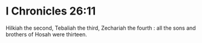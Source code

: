 # I Chronicles 26:11

Hilkiah the second, Tebaliah the third, Zechariah the fourth : all the sons and brothers of Hosah were thirteen.
